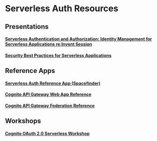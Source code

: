# Serverless Auth Resources

## Presentations
#### [Serverless Authentication and Authorization: Identity Management for Serverless Applications re:Invent Session](https://www.youtube.com/watch?v=VZqG7HjT2AQ)

#### [Security Best Practices for Serverless Applications](https://www.youtube.com/watch?v=AV24RTvbgWA)

## Reference Apps

#### [Serverless Auth Reference App (Spacefinder)](https://github.com/awslabs/aws-serverless-auth-reference-app)

#### [Cognito API Gateway Web App Reference](https://github.com/awslabs/aws-cognito-angular-quickstart)

#### [Cognito API Gateway Federation Reference](https://github.com/aws-samples/aws-cognito-apigw-angular-auth)

## Workshops

#### [Cognito OAuth 2.0 Serverless Workshop](https://github.com/aws-samples/aws-serverless-workshops/tree/master/WebApplication/5_OAuth)